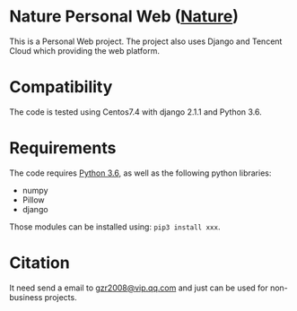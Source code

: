 # Nature Personal Web (<a href="https://sites.google.com/view/ziran" target="_blank">Nature</a>)
This is a  Personal Web project. The project also uses Django and Tencent Cloud which providing the web platform. 

# Compatibility
The code is tested using Centos7.4 with django 2.1.1 and Python 3.6. 

# Requirements

The code requires [Python 3.6](https://www.python.org/download/releases/3.6/), as well as the following python libraries: 

* numpy
* Pillow
* django

Those modules can be installed using: `pip3 install xxx`.

# Citation

It need send a email to gzr2008@vip.qq.com and just can be used for non-business projects.

 
